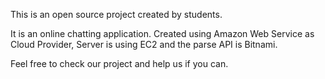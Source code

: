 This is an open source project created by students.

It is an online chatting application. Created using Amazon Web Service as 
Cloud Provider, Server is using EC2 and the parse API is Bitnami.

Feel free to check our project and help us if you can. 
